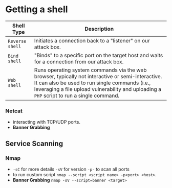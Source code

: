 # Getting a shell

**Shell Type** | **Description**
|--|--|
`Reverse shell` | Initiates a connection back to a "listener" on our attack box.
`Bind shell` | "Binds" to a specific port on the target host and waits for a connection from our attack box.
`Web shell` | Runs operating system commands via the web browser, typically not interactive or semi-interactive. It can also be used to run single commands (i.e., leveraging a file upload vulnerability and uploading a `PHP` script to run a single command.

### Netcat
- interacting with TCP/UDP ports.
- **Banner Grabbing** 
## Service Scanning
### Nmap
- `-sC` for more details `-sV` for version `-p-` to scan all ports 
- to run custom script `nmap --script <script name> -p<port> <host>`.
- **Banner Grabbing** `nmap -sV --script=banner <target>`  
<!--stackedit_data:
eyJoaXN0b3J5IjpbLTE1ODUxMzUxODIsLTE1OTM5MDQyMzIsNj
gyNzAyNjU4LC01NzgzMjExOTAsODExMDY5MDE1LC0yMDg4NzQ2
NjEyXX0=
-->